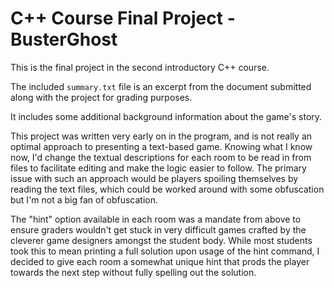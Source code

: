 # C++ Course Final Project - BusterGhost
This is the final project in the second introductory C++ course.

The included `summary.txt` file is an excerpt from the document submitted
along with the project for grading purposes.

It includes some additional background information about the game's story.

This project was written very early on in the program, and is not really an optimal approach to presenting a text-based game. Knowing what I know now, I'd change the textual descriptions for each room to be read in from files to facilitate editing and make the logic easier to follow. The primary issue with such an approach would be players spoiling themselves by reading the text files, which could be worked around with some obfuscation but I'm not a big fan of obfuscation.

The "hint" option available in each room was a mandate from above to ensure graders wouldn't get stuck in very difficult games crafted by the cleverer game designers amongst the student body. While most students took this to mean printing a full solution upon usage of the hint command, I decided to give each room a somewhat unique hint that prods the player towards the next step without fully spelling out the solution.
